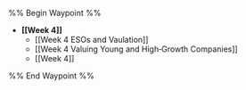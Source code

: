 %% Begin Waypoint %%
- **[[Week 4]]**
	- [[Week 4 ESOs and Vaulation]]
	- [[Week 4 Valuing Young and High‐Growth Companies]]
	- [[Week 4]]

%% End Waypoint %%
